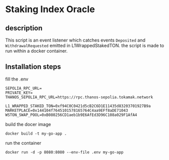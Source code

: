 # Staking Index Oracle

## description

This script is an event listener which catches events ```Deposited``` and ```WithdrawalRequested``` emitted in L1WrappedStakedTON. the script is made to run within a docker container. 

## Installation steps

fill the .env
```
SEPOLIA_RPC_URL=
PRIVATE_KEY=
THANOS_SEPOLIA_RPC_URL=https://rpc.thanos-sepolia.tokamak.network

L1_WRAPPED_STAKED_TON=0xf94C0C0421d5cB2C6D1E11435d83203701927B9a
MARKETPLACE=0x144104f7645101578165764C4aa9EFf8aDE71043
WSTON_SWAP_POOL=0xB080256CD1aeb1b9E6AfEd3D96C108a029F1AfA4
```

build the docer image
```
docker build -t my-go-app .
```

run the container
```
docker run -d -p 8080:8080 --env-file .env my-go-app
```

